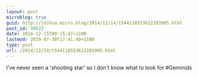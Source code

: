 ```yaml
---
layout: post
microblog: true
guid: http://joshua.micro.blog/2014/12/14/t544118553612283905.html
post_id: 39522
date: 2014-12-15T00:15:47+1100
lastmod: 2019-07-30T17:41:40+1100
type: post
url: /2014/12/14/t544118553612283905.html
---
```

I've never seen a 'shooting star' so I don't know what to look for #Geminids
